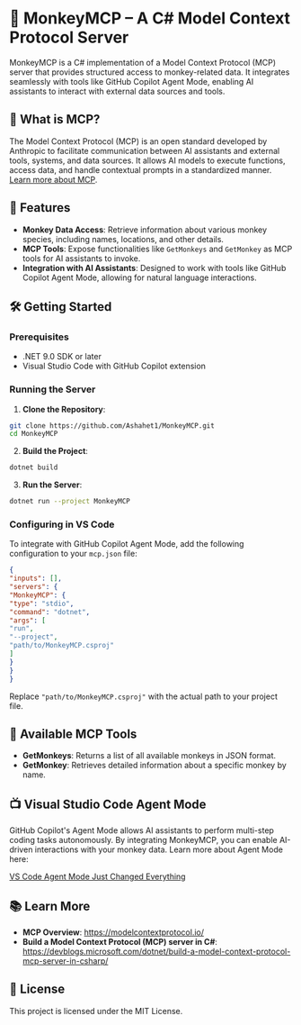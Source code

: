 # 🐒 MonkeyMCP – A C# Model Context Protocol Server

MonkeyMCP is a C# implementation of a Model Context Protocol (MCP) server that provides structured access to monkey-related data. It integrates seamlessly with tools like GitHub Copilot Agent Mode, enabling AI assistants to interact with external data sources and tools.

## 🚀 What is MCP?

The Model Context Protocol (MCP) is an open standard developed by Anthropic to facilitate communication between AI assistants and external tools, systems, and data sources. It allows AI models to execute functions, access data, and handle contextual prompts in a standardized manner. [Learn more about MCP](https://modelcontextprotocol.io/introduction).

## 🧰 Features

- **Monkey Data Access**: Retrieve information about various monkey species, including names, locations, and other details.
- **MCP Tools**: Expose functionalities like `GetMonkeys` and `GetMonkey` as MCP tools for AI assistants to invoke.
- **Integration with AI Assistants**: Designed to work with tools like GitHub Copilot Agent Mode, allowing for natural language interactions.

## 🛠️ Getting Started

### Prerequisites

- .NET 9.0 SDK or later
- Visual Studio Code with GitHub Copilot extension

### Running the Server

1. **Clone the Repository**:
```bash
git clone https://github.com/Ashahet1/MonkeyMCP.git
cd MonkeyMCP
```

2. **Build the Project**:
```bash
dotnet build
```

3. **Run the Server**:
```bash
dotnet run --project MonkeyMCP
```

### Configuring in VS Code

To integrate with GitHub Copilot Agent Mode, add the following configuration to your `mcp.json` file:

```json
{
"inputs": [],
"servers": {
"MonkeyMCP": {
"type": "stdio",
"command": "dotnet",
"args": [
"run",
"--project",
"path/to/MonkeyMCP.csproj"
]
}
}
}
```

Replace `"path/to/MonkeyMCP.csproj"` with the actual path to your project file.

## 🧪 Available MCP Tools

- **GetMonkeys**: Returns a list of all available monkeys in JSON format.
- **GetMonkey**: Retrieves detailed information about a specific monkey by name.

## 📺 Visual Studio Code Agent Mode

GitHub Copilot's Agent Mode allows AI assistants to perform multi-step coding tasks autonomously. By integrating MonkeyMCP, you can enable AI-driven interactions with your monkey data. Learn more about Agent Mode here:

[VS Code Agent Mode Just Changed Everything](https://www.youtube.com/watch?v=gwDZNSQjbwk)

## 📚 Learn More

- **MCP Overview**: https://modelcontextprotocol.io/
- **Build a Model Context Protocol (MCP) server in C#**: https://devblogs.microsoft.com/dotnet/build-a-model-context-protocol-mcp-server-in-csharp/

## 📝 License

This project is licensed under the MIT License.
